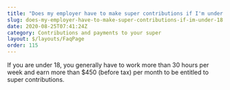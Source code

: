```yaml
---
title: "Does my employer have to make super contributions if I'm under 18? "
slug: does-my-employer-have-to-make-super-contributions-if-im-under-18
date: 2020-08-25T07:41:24Z
category: Contributions and payments to your super
layout: $/layouts/FaqPage
order: 115
---
```


If you are under 18, you generally have to work more than 30 hours per week and earn more than $450 (before tax) per month to be entitled to super contributions.
